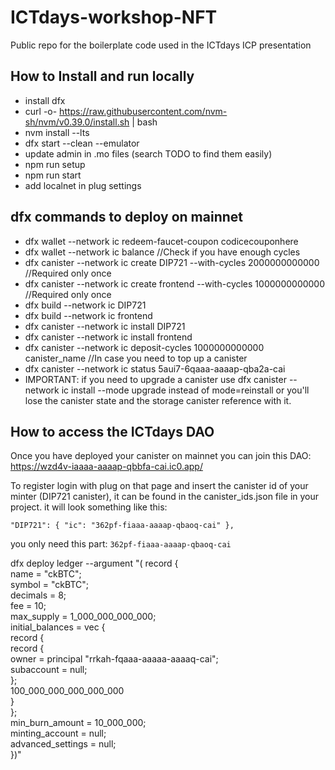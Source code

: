 # ICTdays-workshop-NFT
Public repo for the boilerplate code used in the ICTdays ICP presentation


## How to Install and run locally
- install dfx
- curl -o- https://raw.githubusercontent.com/nvm-sh/nvm/v0.39.0/install.sh | bash
- nvm install --lts
- dfx start --clean --emulator
- update admin in .mo files (search TODO to find them easily)
- npm run setup
- npm run start
- add localnet in plug settings

## dfx commands to deploy on mainnet
- dfx wallet --network ic redeem-faucet-coupon codicecouponhere
- dfx wallet --network ic balance //Check if you have enough cycles
- dfx canister --network ic create DIP721 --with-cycles 2000000000000 //Required only once
- dfx canister --network ic create frontend --with-cycles 1000000000000 //Required only once
- dfx build --network ic DIP721
- dfx build --network ic frontend
- dfx canister --network ic install DIP721
- dfx canister --network ic install frontend
- dfx canister --network ic deposit-cycles 1000000000000 canister_name //In case you need to top up a canister
- dfx canister --network ic status  5aui7-6qaaa-aaaap-qba2a-cai
- IMPORTANT: if you need to upgrade a canister use  dfx canister --network ic install --mode upgrade instead of mode=reinstall or you'll lose the canister state and the storage canister reference with it.

## How to access the ICTdays DAO

 Once you have deployed your canister on mainnet you can join this DAO: https://wzd4v-iaaaa-aaaap-qbbfa-cai.ic0.app/

  To register login with plug on that page and insert the canister id of your minter (DIP721 canister), it can be found in the canister_ids.json file in your project.
it will look something like this:

`
  "DIP721": {
    "ic": "362pf-fiaaa-aaaap-qbaoq-cai"
  },
`

you only need this part: `362pf-fiaaa-aaaap-qbaoq-cai`

  dfx deploy ledger --argument "( record {                     
      name = \"ckBTC\";                         
      symbol = \"ckBTC\";                           
      decimals = 8;                                           
      fee = 10;                                        
      max_supply = 1_000_000_000_000;                         
      initial_balances = vec {                                
          record {                                            
              record {                                        
owner = principal \"rrkah-fqaaa-aaaaa-aaaaq-cai\";   
                  subaccount = null;                                  
              };                                              
              100_000_000_000_000_000                                 
          }                                                   
      };                                                      
      min_burn_amount = 10_000_000;                           
      minting_account = null;                                 
      advanced_settings = null;                               
  })"
